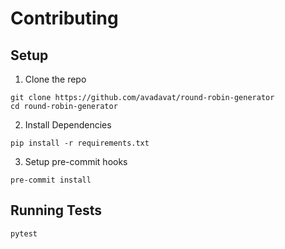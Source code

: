 # Contributing

## Setup

1. Clone the repo
```
git clone https://github.com/avadavat/round-robin-generator
cd round-robin-generator
```

2. Install Dependencies
```
pip install -r requirements.txt
```

3. Setup pre-commit hooks
```
pre-commit install
```

## Running Tests
```
pytest
```
